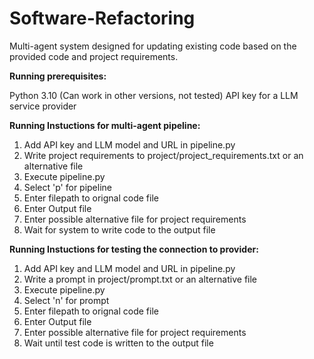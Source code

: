 # Software-Refactoring
Multi-agent system designed for updating existing code based on the provided code and project requirements.

**Running prerequisites:**

Python 3.10 (Can work in other versions, not tested)
API key for a LLM service provider

**Running Instuctions for multi-agent pipeline:**

1) Add API key and LLM model and URL in pipeline.py
2) Write project requirements to project/project_requirements.txt or an alternative file
3) Execute pipeline.py
4) Select 'p' for pipeline
5) Enter filepath to orignal code file
6) Enter Output file
7) Enter possible alternative file for project requirements
8) Wait for system to write code to the output file

**Running Instuctions for testing the connection to provider:**

1) Add API key and LLM model and URL in pipeline.py
2) Write a prompt in project/prompt.txt or an alternative file
3) Execute pipeline.py
4) Select 'n' for prompt
5) Enter filepath to orignal code file
6) Enter Output file
7) Enter possible alternative file for project requirements
8) Wait until test code is written to the output file
